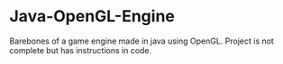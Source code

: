 # Java-OpenGL-Engine
Barebones of a game engine made in java using OpenGL. Project is not complete but has instructions in code.
